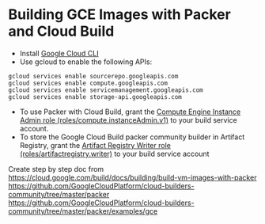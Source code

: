 # Building GCE Images with Packer and Cloud Build

* Install [Google Cloud CLI](https://cloud.google.com/sdk?hl=en)
* Use gcloud to enable the following APIs:
```
gcloud services enable sourcerepo.googleapis.com
gcloud services enable compute.googleapis.com
gcloud services enable servicemanagement.googleapis.com
gcloud services enable storage-api.googleapis.com
```
* To use Packer with Cloud Build, grant the [Compute Engine Instance Admin role (roles/compute.instanceAdmin.v1)](https://cloud.google.com/artifact-registry/docs/access-control#grant) to your build service account.
* To store the Google Cloud Build packer community builder in Artifact Registry, grant the [Artifact Registry Writer role (roles/artifactregistry.writer)](https://cloud.google.com/artifact-registry/docs/access-control#grant) to your build service account

Create step by step doc from
https://cloud.google.com/build/docs/building/build-vm-images-with-packer
https://github.com/GoogleCloudPlatform/cloud-builders-community/tree/master/packer
https://github.com/GoogleCloudPlatform/cloud-builders-community/tree/master/packer/examples/gce
